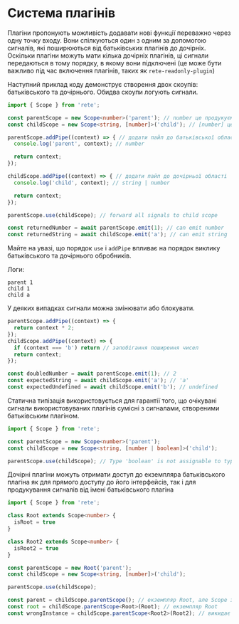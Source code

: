 # Система плагінів

Плагіни пропонують можливість додавати нові функції переважно через одну точку входу. Вони спілкуються один з одним за допомогою сигналів, які поширюються від батьківських плагінів до дочірніх. Оскільки плагіни можуть мати кілька дочірніх плагінів, ці сигнали передаються в тому порядку, в якому вони підключені (це може бути важливо під час включення плагінів, таких як `rete-readonly-plugin`)

Наступний приклад коду демонструє створення двох скоупів: батьківського та дочірнього. Обидва скоупи логують сигнали.
```ts
import { Scope } from 'rete';

const parentScope = new Scope<number>('parent'); // number це продукуємий тип
const childScope = new Scope<string, [number]>('child'); // [number] це очікуваний тип батьківського ланцюга

parentScope.addPipe((context) => { // додати пайп до батьківської області
  console.log('parent', context); // number

  return context;
});

childScope.addPipe((context) => { // додати пайп до дочірньої області
  console.log('child', context); // string | number

  return context;
});

parentScope.use(childScope); // forward all signals to child scope

const returnedNumber = await parentScope.emit(1); // can emit number
const returnedString = await childScope.emit('a'); // can emit string
```

Майте на увазі, що порядок `use` і `addPipe` впливає на порядок виклику батьківського та дочірнього обробників.

Логи:
```log
parent 1
child 1
child a
```

У деяких випадках сигнали можна змінювати або блокувати.

```ts
parentScope.addPipe((context) => {
  return context * 2;
});
childScope.addPipe((context) => {
  if (context === 'b') return // запобігання поширення чисел
  return context;
});

const doubledNumber = await parentScope.emit(1); // 2
const expectedString = await childScope.emit('a'); // 'a'
const expectedUndefined = await childScope.emit('b'); // undefined
```

Статична типізація використовується для гарантії того, що очікувані сигнали використовуваних плагінів сумісні з сигналами, створеними батьківським плагіном.

```ts
import { Scope } from 'rete';

const parentScope = new Scope<number>('parent');
const childScope = new Scope<string, [number | boolean]>('child');

parentScope.use(childScope); // Type 'boolean' is not assignable to type 'string | number'.ts(2345)
```

Дочірні плагіни можуть отримати доступ до екземпляра батьківського плагіна як для прямого доступу до його інтерфейсів, так і для продукування сигналів від імені батьківського плагіна

```ts
import { Scope } from 'rete';

class Root extends Scope<number> {
  isRoot = true
}

class Root2 extends Scope<number> {
  isRoot2 = true
}

const parentScope = new Root('parent');
const childScope = new Scope<string, [number]>('child');

parentScope.use(childScope);

const parent = childScope.parentScope(); // екземпляр Root, але Scope з точки зору TS
const root = childScope.parentScope<Root>(Root); // екземпляр Root
const wrongInstance = childScope.parentScope<Root2>(Root2); // викидає виняток
```
